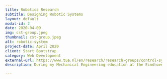 ```yaml
---
title: Robotics Research
subtitle: Designing Robotic Systems
layout: default
modal-id: 2
date: 2020-04-09
img: cst-group.jpeg
thumbnail: cst-group.jpeg
alt: robotic-system
project-date: April 2020
client: Start Bootstrap
category: Web Development
external-url: https://www.tue.nl/en/research/research-groups/control-systems-technology/
description: During my Mechanical Engineering education at the Eindhoven University of Technology I was part of the Robotics lab at the Control Systems Technology group. I researched the application of Artificial Intelligence to distributed multi agent systems at the robot soccer team Tech United.

---
```

